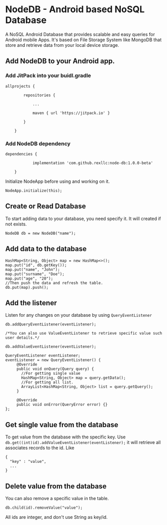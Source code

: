 # NodeDB - Android based NoSQL Database
A NoSQL Android Database that provides scalable and easy queries for Android mobile Apps. It's based on File Storage System like MongoDB that store and retrieve data from your local device storage.

## Add NodeDB to your Android app.

### Add JitPack into your buidl.gradle

```
allprojects {

		repositories {

			...

			maven { url 'https://jitpack.io' }

		}

	}
```

### Add NodeDB dependency

```
dependencies {

	        implementation 'com.github.rexllc:node-db:1.0.0-beta'

	}
```

Initialize NodeApp before using and working on it.
```
NodeApp.initialize(this);
```
## Create or Read Database
To start adding data to your database, you need specify it. It will created if not exists.
```
NodeDB db = new NodeDB("name");
```

## Add data to the database
```
HashMap<String, Object> map = new HashMap<>();
map.put("id", db.getKey());
map.put("name", "John");
map.put("surname", "Doe");
map.put("age", "20");
//Then push the data and refresh the table.
db.put(map).push();
```

## Add the listener
Listen for any changes on your database by using `QueryEventListener`
```
db.addQueryEventListener(eventListener);

/*You can also use ValueEventListener to retrieve specific value such user details.*/

db.addValueEventListener(eventListener);

QueryEventListener eventListener;
eventListener = new QueryEventListener() {
     @Override
     public void onQuery(Query query) {
       //For getting single value
       HashMap<String, Object> map = query.getData();
       //For getting all list.
       ArrayList<HashMap<String, Object> list = query.getQuery();
     }
     
     @Override
     public void onError(QueryError error) {}
};
```
## Get single value from the database
To get value from the database with the specific key.
Use `db.get((int)id).addValueEventListener(eventListener);`
it will retrieve all associates records to the id.
Like
```
{
  "key" : "value",
  ...
}
```
## Delete value from the database
You can also remove a specific value in the table.
```
db.child(id).removeValue("value");
```
All ids are integer, and don't use String as key/id.
